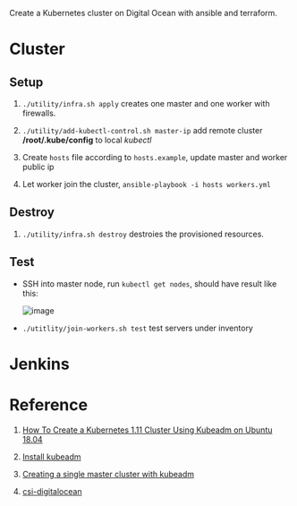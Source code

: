 Create a Kubernetes cluster on Digital Ocean with ansible and terraform.

# Cluster

## Setup

1. `./utility/infra.sh apply` creates one master and one worker with firewalls.

2. `./utility/add-kubectl-control.sh master-ip` add remote cluster **/root/.kube/config** to local *kubectl*

3. Create `hosts` file according to `hosts.example`, update master and worker public ip

4. Let worker join the cluster, `ansible-playbook -i hosts workers.yml`

## Destroy

1. `./utility/infra.sh destroy` destroies the provisioned resources.


## Test

- SSH into master node, run `kubectl get nodes`, should have result like this:

    ![image](https://user-images.githubusercontent.com/4877346/45913656-2700af80-be69-11e8-854a-8882bff1de92.png)

- `./utitlity/join-workers.sh test` test servers under inventory

# Jenkins


# Reference

1. [How To Create a Kubernetes 1.11 Cluster Using Kubeadm on Ubuntu 18.04](https://www.digitalocean.com/community/tutorials/how-to-create-a-kubernetes-1-11-cluster-using-kubeadm-on-ubuntu-18-04)

2. [Install kubeadm](https://kubernetes.io/docs/setup/independent/install-kubeadm/)

3. [Creating a single master cluster with kubeadm](https://kubernetes.io/docs/setup/independent/create-cluster-kubeadm/)

4. [csi-digitalocean](https://github.com/digitalocean/csi-digitalocean)
